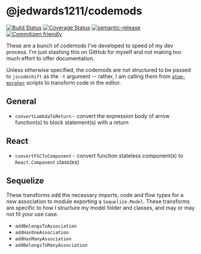 # @jedwards1211/codemods

[![Build Status](https://travis-ci.org/jcoreio/sequelize-codemods.svg?branch=master)](https://travis-ci.org/jcoreio/sequelize-codemods)
[![Coverage Status](https://codecov.io/gh/jcoreio/sequelize-codemods/branch/master/graph/badge.svg)](https://codecov.io/gh/jcoreio/sequelize-codemods)
[![semantic-release](https://img.shields.io/badge/%20%20%F0%9F%93%A6%F0%9F%9A%80-semantic--release-e10079.svg)](https://github.com/semantic-release/semantic-release)
[![Commitizen friendly](https://img.shields.io/badge/commitizen-friendly-brightgreen.svg)](http://commitizen.github.io/cz-cli/)

These are a bunch of codemods I've developed to speed of my dev process.  I'm
just stashing this on GitHub for myself and not making too much effort to offer
documentation.

Unless otherwise specified, the codemods are not structured to be passed to
`jscodeshift` as the `-t` argument -- rather, I am calling them from
[`atom-morpher`](https://github.com/suchipi/atom-morpher) scripts to transform
code in the editor.

## General

* `convertLambdaToReturn` - convert the expression body of arrow function(s)
  to block statement(s) with a return

## React

* `convertFSCToComponent` - convert function stateless component(s) to
  `React.Component` class(es)

## Sequelize

These transforms add the necessary imports, code and flow types for a new
association to module exporting a `Sequelize.Model`.  These transforms are
specific to how I structure my model folder and classes, and may or may not
fit your use case.

* `addBelongsToAssociation`
* `addHasOneAssociation`
* `addHasManyAssociation`
* `addBelongsToManyAssociation`
